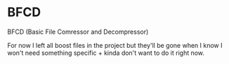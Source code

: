 # BFCD
BFCD (Basic File Comressor and Decompressor)

For now I left all boost files in the project but they'll be gone when I know I won't need something specific + kinda don't want to do it right now. 